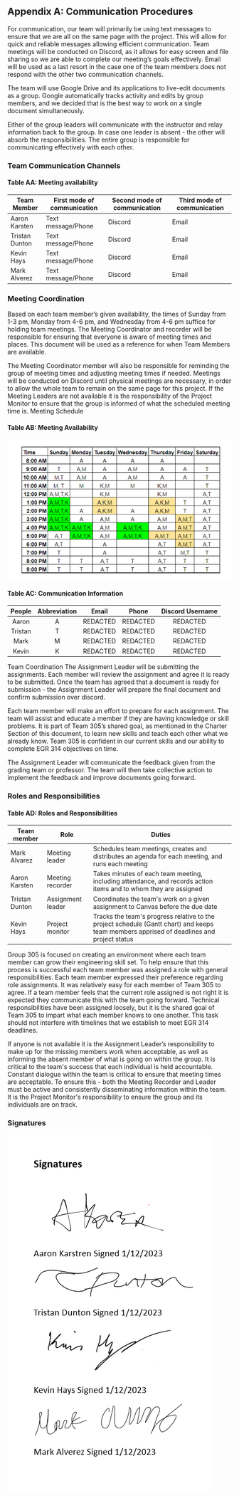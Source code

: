 ## Appendix A: Communication Procedures 
For communication, our team will primarily be using text messages to ensure that we are all on the same page with the project. This will allow for quick and reliable messages allowing efficient communication. Team meetings will be conducted on Discord, as it allows for easy screen and file sharing so we are able to complete our meeting’s goals effectively. Email will be used as a last resort in the case one of the team members does not respond with the other two communication channels.

The team will use Google Drive and its applications to live-edit documents as a group. Google automatically tracks activity and edits by group members, and we decided that is the best way to work on a single document simultaneously.

Either of the group leaders will communicate  with the instructor and relay information back to the group. In case one leader is absent - the other will absorb the responsibilities. The entire group is responsible for communicating effectively with each other.
  
### Team Communication Channels
#### Table AA: Meeting availability 

| Team Member    | First mode of communication | Second mode of communication  | Third mode of communication |
|----------------|-----------------------------|-------------------------------|-----------------------------|
| Aaron Karsten  | Text message/Phone          | Discord                       | Email                       |
| Tristan Dunton | Text message/Phone          | Discord                       | Email                       |
| Kevin Hays     | Text message/Phone          | Discord                       | Email                       |
| Mark Alverez   | Text message/Phone          | Discord                       | Email                       |

### Meeting Coordination
Based on each team member’s given availability, the times of Sunday from 1-3 pm, Monday from 4-6 pm, and Wednesday from 4-6 pm suffice for holding team meetings. The Meeting Coordinator and recorder will be responsible for ensuring that everyone is aware of meeting times and places. This document will be used as a reference for when Team Members are available.

The Meeting Coordinator member will also be responsible for reminding the group of meeting times and adjusting meeting times if needed. Meetings will be conducted on Discord until physical meetings are necessary, in order to allow the whole team to remain on the same page for this project. If the Meeting Leaders are not available it is the responsibility of the Project Monitor to ensure that the group is informed of what the scheduled meeting time is. 
Meeting Schedule 

#### Table AB: Meeting Availability 

![Table AB: Meeting Availability](/photos/ScheduleATKM.png "Table AB: Meeting Availability")

#### Table AC: Communication Information

|  People | Abbreviation |   Email  |   Phone  | Discord Username |
|:-------:|:------------:|:--------:|:--------:|:----------------:|
|  Aaron  |       A      | REDACTED | REDACTED |     REDACTED     |
| Tristan |       T      | REDACTED | REDACTED |     REDACTED     |
|   Mark  |       M      | REDACTED | REDACTED |     REDACTED     |
|  Kevin  |       K      | REDACTED | REDACTED |     REDACTED     |

Team Coordination
The Assignment Leader will be submitting the assignments. Each member will review the assignment and agree it is ready to be submitted. Once the team has agreed that a document is ready for submission - the Assignment Leader will prepare the final document and confirm submission over discord. 

Each team member will make an effort to prepare for each assignment. The team will assist and educate a member if they are having knowledge or skill problems. It is part of Team 305’s shared goal, as mentioned in the Charter Section of this document, to learn new skills and teach each other what we already know. Team 305 is confident in our current skills and our ability to complete EGR 314 objectives on time. 

The Assignment Leader will communicate the feedback given from the grading team or professor. The team will then take collective action to implement the feedback and improve documents going forward.

### Roles and Responsibilities
#### Table AD: Roles and Responsibilities

| Team member    | Role              | Duties                                                                                                                                    |
|----------------|-------------------|-------------------------------------------------------------------------------------------------------------------------------------------|
| Mark Alvarez   | Meeting leader    | Schedules team meetings, creates and distributes an agenda for each meeting, and runs each meeting                                        |
| Aaron Karsten  | Meeting recorder  | Takes minutes of each team meeting, including attendance, and records action items and to whom they are assigned                          |
| Tristan Dunton | Assignment leader | Coordinates the team's work on a given assignment to Canvas before the due date                                                           |
| Kevin Hays     | Project monitor   | Tracks the team's progress relative to the project schedule (Gantt chart) and keeps team members apprised of deadlines and project status |

Group 305 is focused on creating an environment where each team member can grow their engineering skill set. To help ensure that this process is successful each team member was assigned a role with general responsibilities. Each team member expressed their preference regarding role assignments. It was relatively easy for each member of Team 305 to agree. If a team member feels that the current role assigned is not right it is expected they communicate this with the team going forward. Technical responsibilities have been assigned loosely, but it is the shared goal of Team 305 to impart what each member knows to one another. This task should not interfere with timelines that we establish to meet EGR 314 deadlines.

If anyone is not available it is the Assignment Leader’s responsibility to make up for the missing members work when acceptable, as well as informing the absent member of what is going on within the group. It is critical to the team's success that each individual is held accountable. Constant dialogue within the team is critical to ensure that meeting times are acceptable. To ensure this - both the Meeting Recorder and Leader must be active and consistently disseminating information within the team. It is the Project Monitor's responsibility to ensure the group and its individuals are on track.

### Signatures

![Figure AA: Signatures](/photos/SignatureATKM.png "Figure AA: Signatures")
